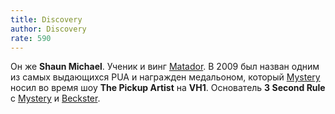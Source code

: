 ```yaml
---
title: Discovery
author: Discovery
rate: 590
---
```


Он же **Shaun Michael**. Ученик и винг [Matador](/players/matador). В 2009 был назван одним из самых выдающихся PUA и награжден медальоном, который [Mystery](/authors/mystery) носил во время шоу **The Pickup Artist** на **VH1**. Основатель **3 Second Rule** с [Mystery](/authors/mystery) и [Beckster](/authors/beckster).